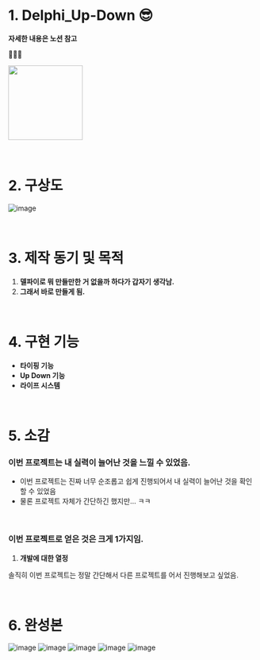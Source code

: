 # 1. Delphi_Up-Down 😎

**자세한 내용은 노션 참고**

🔽🔽🔽 

<a href = "https://hushed-interest-231.notion.site/Up-Down-Game-2081958ff99780e5a6c6e4c181ca2f80?pvs=74" target="blank" title="자세한 내용은 노션 참고"> <img src="https://img.shields.io/badge/Notion -black.svg?style=flat&logo=notion&logoColor=ffffff" width="150"></a>

<br>

# 2. 구상도

![image](https://github.com/user-attachments/assets/b8c93cce-8bf2-4955-aaee-e6e7209910e4)

<br>

# 3. 제작 동기 및 목적

1. **델파이로 뭐 만들만한 거 없을까 하다가 갑자기 생각남.**
2. **그래서 바로 만들게 됨.**
   
<br>

# 4. 구현 기능

- **타이핑 기능**
- **Up Down 기능**
- **라이프 시스템**

<br>

# 5. 소감


### **이번 프로젝트는 내 실력이 늘어난 것을 느낄 수 있었음.**

- 이번 프로젝트는 진짜 너무 순조롭고 쉽게 진행되어서 내 실력이 늘어난 것을 확인할 수 있었음
- 물론 프로젝트 자체가 간단하긴 했지만… ㅋㅋ

<br>

### **이번 프로젝트로 얻은 것은 크게 1가지임.**

1. **개발에 대한 열정**
    
  솔직히 이번 프로젝트는 정말 간단해서 다른 프로젝트를 어서 진행해보고 싶었음.
    
<br>

# 6. 완성본

![image](https://github.com/user-attachments/assets/6ca6a347-a231-4921-b6c1-54cf1c3612fa)
![image](https://github.com/user-attachments/assets/d7846528-b9a7-4906-8c54-341ce0e66355)
![image](https://github.com/user-attachments/assets/63715c3f-507c-4843-bd71-b3b0148e080e)
![image](https://github.com/user-attachments/assets/db67a002-d89a-415d-a5c8-b2fb82727516)
![image](https://github.com/user-attachments/assets/ab6a0924-22b4-4805-b628-0042a030bbd0)
